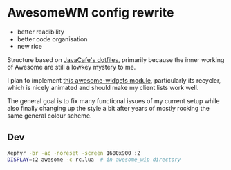 # AwesomeWM config rewrite

- better readibility
- better code organisation
- new rice

Structure based on [JavaCafe's dotfiles](https://github.com/JavaCafe01/dotfiles/tree/master/config/awesome), primarily because the inner working of Awesome are still a lowkey mystery to me.

I plan to implement [this awesome-widgets module](https://github.com/andOrlando/awesome-widgets), particularly its recycler, which is nicely animated and should make my client lists work well.

The general goal is to fix many functional issues of my current setup while also finally changing up the style a bit after years of mostly rocking the same general colour scheme.

## Dev

```sh
Xephyr -br -ac -noreset -screen 1600x900 :2
DISPLAY=:2 awesome -c rc.lua  # in awesome_wip directory
```
